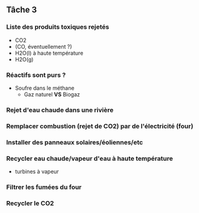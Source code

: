 Tâche 3
-------

### Liste des produits toxiques rejetés

- CO2
- (CO, éventuellement ?)
- H2O(l) à haute température
- H2O(g)

### Réactifs sont purs ?

- Soufre dans le méthane
    - Gaz naturel **VS** Biogaz

### Rejet d'eau chaude dans une rivière


### Remplacer combustion (rejet de CO2) par de l'électricité (four)


### Installer des panneaux solaires/éoliennes/etc


### Recycler eau chaude/vapeur d'eau à haute température

- turbines à vapeur

### Filtrer les fumées du four


### Recycler le CO2

